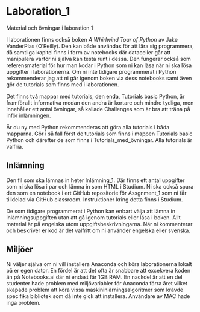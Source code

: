 # Laboration_1
Material och övningar i laboration 1

I laborationen finns också boken *A Whirlwind Tour of Python* av  Jake VanderPlas (O’Reilly). Den kan både användas för att lära sig programmera, då samtliga kapitel finns i form av notebooks där dataceller går att manipulera varför ni själva kan testa runt i dessa. Den fungerar också som referensmaterial för hur man kodar i Python som ni kan läsa när ni ska lösa uppgifter i laborationerna. Om ni inte tidigare programmerat i Python rekommenderar jag att ni går igenom boken via dess notebooks samt även gör de tutorials som finns med i laborationen. 

Det finns två mappar med tutorials, den enda, Tutorials basic Python, är framförallt informativa medan den andra är kortare och mindre tydliga, men innehåller ett antal övningar, så kallade Challenges som är bra att träna på inför inlämningen. 

Är du ny med Python rekommenderas att göra alla tutorials i båda mapparna. Gör i så fall först de tutorials som finns i mappen Tutorials basic Python och därefter de som finns i Tutorials_med_övningar. Alla tutorials är valfria. 

## Inlämning

Den fil som ska lämnas in heter Inlämning_1. Där finns ett antal uppgifter som ni ska lösa i par och lämna in som HTML i Studium. Ni ska också spara den som en notebook i ert GitHub repositorie för Assgnment_1 som ni får tilldelad via GitHub classroom. Instruktioner kring detta finns i Studium. 

De som tidigare programmerat i Python kan enbart välja att lämna in inlämningsuppgiften utan att gå igenom tutorials eller läsa i boken. Allt material är på engelska utom uppgiftsbeskrivningarna. När ni kommenterar och beskriver er kod är det valfritt om ni använder engelska eller svenska. 

## Miljöer

Ni väljer själva om ni vill installera Anaconda och köra laborationerna lokalt på er egen dator. En fördel är att det ofta är snabbare att excekvera koden än på Notebooks.ai där ni endast får 1GB RAM. En nackdel är att en del studenter hade problem med miljövariabler för Anaconda förra året vilket skapade problem att köra vissa maskininlärningsalgoritmer som krävde specifika bibliotek som då inte gick att installera. Användare av MAC hade inga problem. 

